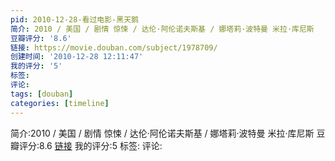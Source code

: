 ```yaml
---
pid: 2010-12-28-看过电影-黑天鹅
简介: 2010 / 美国 / 剧情 惊悚 / 达伦·阿伦诺夫斯基 / 娜塔莉·波特曼 米拉·库尼斯
豆瓣评分: '8.6'
链接: https://movie.douban.com/subject/1978709/
创建时间: '2010-12-28 12:11:47'
我的评分: '5'
标签:
评论:
tags: [douban]
categories: [timeline]
---
```

简介:2010 / 美国 / 剧情 惊悚 / 达伦·阿伦诺夫斯基 / 娜塔莉·波特曼 米拉·库尼斯
豆瓣评分:8.6
[链接](https://movie.douban.com/subject/1978709/)
我的评分:5
标签:
评论:
